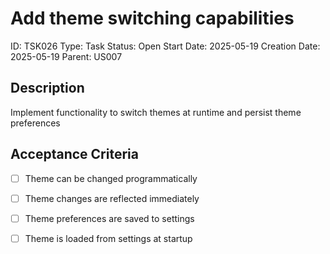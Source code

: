 # Add theme switching capabilities

ID: TSK026
Type: Task
Status: Open
Start Date: 2025-05-19
Creation Date: 2025-05-19
Parent: US007

## Description

Implement functionality to switch themes at runtime and persist theme preferences

## Acceptance Criteria

- [ ] Theme can be changed programmatically
- [ ] Theme changes are reflected immediately
- [ ] Theme preferences are saved to settings
- [ ] Theme is loaded from settings at startup


